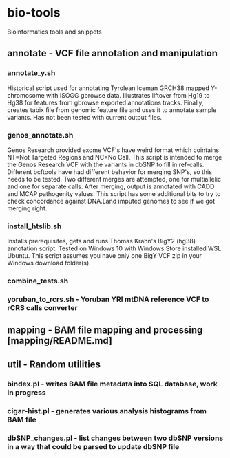 # bio-tools
Bioinformatics tools and snippets

## annotate - VCF file annotation and manipulation

### annotate_y.sh
Historical script used for annotating Tyrolean Iceman GRCH38 mapped Y-chromosome with ISOGG gbrowse data.
Illustrates liftover from Hg19 to Hg38 for features from gbrowse exported annotations tracks.
Finally, creates tabix file from genomic feature file and uses it to annotate sample variants.
Has not been tested with current output files.

### genos_annotate.sh
Genos Research provided exome VCF's have weird format which cointains NT=Not Targeted Regions and NC=No Call.
This script is intended to merge the Genos Research VCF with the variants in dbSNP to fill in ref-calls.
Different bcftools have had different behavior for merging SNP's, so this needs to be tested.
Two different merges are attempted, one for multiallelic and one for separate calls.
After merging, output is annotated with CADD and MCAP pathogenity values.
This script has some additional bits to try to check concordance against DNA.Land imputed genomes to see if we got merging right.

### install_htslib.sh
Installs prerequisites, gets and runs Thomas Krahn's BigY2 (hg38) annotation script.
Tested on Windows 10 with Windows Store installed WSL Ubuntu.
This script assumes you have only one BigY VCF zip in your Windows download folder(s).

### combine_tests.sh

### yoruban_to_rcrs.sh - Yoruban YRI mtDNA reference VCF to rCRS calls converter

## mapping - BAM file mapping and processing [mapping/README.md]

## util - Random utilities

### bindex.pl - writes BAM file metadata into SQL database, work in progress

### cigar-hist.pl - generates various analysis histograms from BAM file

### dbSNP_changes.pl - list changes between two dbSNP versions in a way that could be parsed to update dbSNP file

